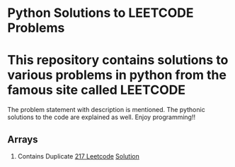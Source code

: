 # Python Solutions to LEETCODE Problems
# This repository contains solutions to various problems in python from the famous site called LEETCODE

The problem statement with description is mentioned. 
The pythonic solutions to the  code are explained as well.
Enjoy programming!!


## Arrays

1. Contains Duplicate [217 Leetcode](https://leetcode.com/problems/contains-duplicate/)
                      [Solution](https://github.com/hegde421201/python_programming/blob/master/basics/arrays/duplicates217.py)                      

 



